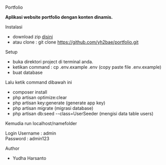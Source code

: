 Portfolio
<p><b>
Aplikasi website portfolio dengan konten dinamis.
</b></p>

Instalasi
- download zip <a href="https://codeload.github.com/yh2bae/portfolio/zip/refs/heads/master">disini</a> 
- atau clone : git clone https://github.com/yh2bae/portfolio.git

Setup
- buka direktori project di terminal anda.
- ketikan command : cp .env.example .env (copy paste file .env.example)
- buat database 

Lalu ketik command dibawah ini
- composer install
- php artisan optimize:clear 
- php artisan key:generate (generate app key)
- php artisan migrate (migrasi database)
- php artisan db:seed --class=UserSeeder (mengisi data table users)

Kemudia run localhost/namefolder


Login
Username : admin <br/>
Password : admin123

Author
- Yudha Harsanto
